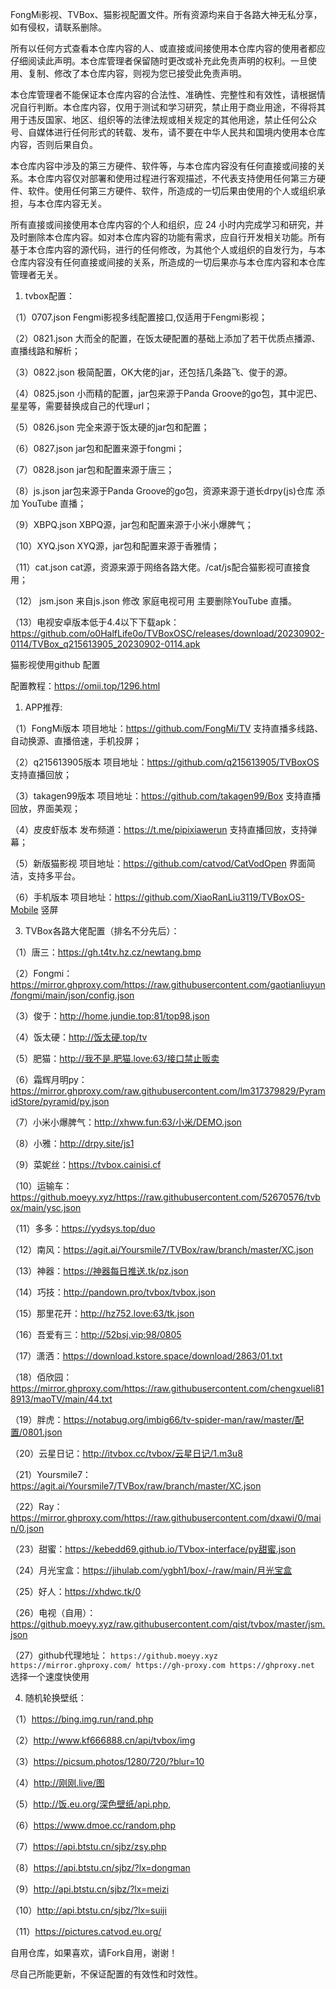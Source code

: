 FongMi影视、TVBox、猫影视配置文件。所有资源均来自于各路大神无私分享，如有侵权，请联系删除。

所有以任何方式查看本仓库内容的人、或直接或间接使用本仓库内容的使用者都应仔细阅读此声明。本仓库管理者保留随时更改或补充此免责声明的权利。一旦使用、复制、修改了本仓库内容，则视为您已接受此免责声明。

本仓库管理者不能保证本仓库内容的合法性、准确性、完整性和有效性，请根据情况自行判断。本仓库内容，仅用于测试和学习研究，禁止用于商业用途，不得将其用于违反国家、地区、组织等的法律法规或相关规定的其他用途，禁止任何公众号、自媒体进行任何形式的转载、发布，请不要在中华人民共和国境内使用本仓库内容，否则后果自负。

本仓库内容中涉及的第三方硬件、软件等，与本仓库内容没有任何直接或间接的关系。本仓库内容仅对部署和使用过程进行客观描述，不代表支持使用任何第三方硬件、软件。使用任何第三方硬件、软件，所造成的一切后果由使用的个人或组织承担，与本仓库内容无关。

所有直接或间接使用本仓库内容的个人和组织，应 24 小时内完成学习和研究，并及时删除本仓库内容。如对本仓库内容的功能有需求，应自行开发相关功能。所有基于本仓库内容的源代码，进行的任何修改，为其他个人或组织的自发行为，与本仓库内容没有任何直接或间接的关系，所造成的一切后果亦与本仓库内容和本仓库管理者无关。

1. tvbox配置：

（1）0707.json  Fengmi影视多线配置接口,仅适用于Fengmi影视；

（2）0821.json  大而全的配置，在饭太硬配置的基础上添加了若干优质点播源、直播线路和解析；

（3）0822.json  极简配置，OK大佬的jar，还包括几条路飞、俊于的源。

（4）0825.json  小而精的配置，jar包来源于Panda Groove的go包，其中泥巴、星星等，需要替换成自己的代理url；

（5）0826.json  完全来源于饭太硬的jar包和配置；

（6）0827.json  jar包和配置来源于fongmi；

（7）0828.json  jar包和配置来源于唐三；

（8）js.json  jar包来源于Panda Groove的go包，资源来源于道长drpy(js)仓库 添加 YouTube 直播；

（9）XBPQ.json  XBPQ源，jar包和配置来源于小米小爆脾气；

（10）XYQ.json  XYQ源，jar包和配置来源于香雅情；

（11）cat.json  cat源，资源来源于网络各路大佬。/cat/js配合猫影视可直接食用；

（12） jsm.json 来自js.json 修改 家庭电视可用 主要删除YouTube 直播。

（13）电视安卓版本低于4.4以下下载apk：<https://github.com/o0HalfLife0o/TVBoxOSC/releases/download/20230902-0114/TVBox_q215613905_20230902-0114.apk>

猫影视使用github 配置

 配置教程：<https://omii.top/1296.html>

1. APP推荐:

（1）FongMi版本  项目地址：<https://github.com/FongMi/TV> 支持直播多线路、自动换源、直播倍速，手机投屏；

（2）q215613905版本  项目地址：<https://github.com/q215613905/TVBoxOS> 支持直播回放；

（3）takagen99版本  项目地址：<https://github.com/takagen99/Box> 支持直播回放，界面美观；

（4）皮皮虾版本  发布频道：<https://t.me/pipixiawerun> 支持直播回放，支持弹幕；

（5）新版猫影视   项目地址：<https://github.com/catvod/CatVodOpen> 界面简洁，支持多平台。

（6）手机版本  项目地址：<https://github.com/XiaoRanLiu3119/TVBoxOS-Mobile> 竖屏

3. TVBox各路大佬配置（排名不分先后）：

（1）唐三：<https://gh.t4tv.hz.cz/newtang.bmp>

（2）Fongmi：<https://mirror.ghproxy.com/https://raw.githubusercontent.com/gaotianliuyun/fongmi/main/json/config.json>

（3）俊于：<http://home.jundie.top:81/top98.json>

（4）饭太硬：<http://饭太硬.top/tv>

（5）肥猫：<http://我不是.肥猫.love:63/接口禁止贩卖>

（6）霜辉月明py：<https://mirror.ghproxy.com/raw.githubusercontent.com/lm317379829/PyramidStore/pyramid/py.json>

（7）小米小爆脾气：<http://xhww.fun:63/小米/DEMO.json>

（8）小雅：<http://drpy.site/js1>

（9）菜妮丝：<https://tvbox.cainisi.cf>

（10）运输车：<https://github.moeyy.xyz/https://raw.githubusercontent.com/52670576/tvbox/main/ysc.json>

（11）多多：<https://yydsys.top/duo>

（12）南风：<https://agit.ai/Yoursmile7/TVBox/raw/branch/master/XC.json>

（13）神器：<https://神器每日推送.tk/pz.json>

（14）巧技：<http://pandown.pro/tvbox/tvbox.json>

（15）那里花开：<http://hz752.love:63/tk.json>

（16）吾爱有三：<http://52bsj.vip:98/0805>

（17）潇洒：<https://download.kstore.space/download/2863/01.txt>

（18）佰欣园：<https://mirror.ghproxy.com/https://raw.githubusercontent.com/chengxueli818913/maoTV/main/44.txt>

（19）胖虎：<https://notabug.org/imbig66/tv-spider-man/raw/master/配置/0801.json>

（20）云星日记：<http://itvbox.cc/tvbox/云星日记/1.m3u8>

（21）Yoursmile7：<https://agit.ai/Yoursmile7/TVBox/raw/branch/master/XC.json>

（22）Ray：<https://mirror.ghproxy.com/https://raw.githubusercontent.com/dxawi/0/main/0.json>

（23）甜蜜：<https://kebedd69.github.io/TVbox-interface/py甜蜜.json>

（24）月光宝盒：<https://jihulab.com/ygbh1/box/-/raw/main/月光宝盒>

（25）好人：<https://xhdwc.tk/0>

（26）电视（自用）： <https://github.moeyy.xyz/raw.githubusercontent.com/qist/tvbox/master/jsm.json>

（27）github代理地址： `https://github.moeyy.xyz https://mirror.ghproxy.com/ https://gh-proxy.com https://ghproxy.net` 选择一个速度快使用

4. 随机轮换壁纸：

（1）<https://bing.img.run/rand.php>

（2）<http://www.kf666888.cn/api/tvbox/img>

（3）<https://picsum.photos/1280/720/?blur=10>

（4）<http://刚刚.live/图>

（5）<http://饭.eu.org/深色壁纸/api.php>,

（6）<https://www.dmoe.cc/random.php>

（7）<https://api.btstu.cn/sjbz/zsy.php>

（8）<https://api.btstu.cn/sjbz/?lx=dongman>

（9）<http://api.btstu.cn/sjbz/?lx=meizi>

（10）<http://api.btstu.cn/sjbz/?lx=suiji>

（11）<https://pictures.catvod.eu.org/>

自用仓库，如果喜欢，请Fork自用，谢谢！

尽自己所能更新，不保证配置的有效性和时效性。
